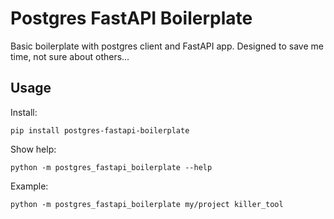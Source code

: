 # Postgres FastAPI Boilerplate
Basic boilerplate with postgres client and FastAPI app.
Designed to save me time, not sure about others...

## Usage

Install:
```shell
pip install postgres-fastapi-boilerplate
```

Show help:
```shell
python -m postgres_fastapi_boilerplate --help
```

Example:
```shell
python -m postgres_fastapi_boilerplate my/project killer_tool
```